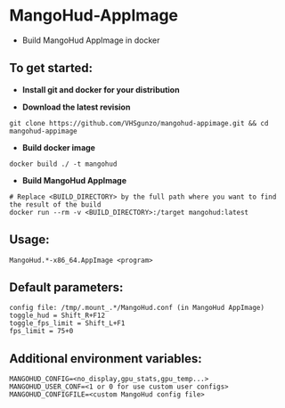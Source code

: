 # MangoHud-AppImage
* Build MangoHud AppImage in docker

## To get started:

* **Install git and docker for your distribution**

* **Download the latest revision**
```
git clone https://github.com/VHSgunzo/mangohud-appimage.git && cd mangohud-appimage
```

* **Build docker image**
```
docker build ./ -t mangohud
```

* **Build MangoHud AppImage**
```
# Replace <BUILD_DIRECTORY> by the full path where you want to find the result of the build
docker run --rm -v <BUILD_DIRECTORY>:/target mangohud:latest
```

## Usage:
```
MangoHud.*-x86_64.AppImage <program>
```

## Default parameters:
```
config file: /tmp/.mount_.*/MangoHud.conf (in MangoHud AppImage)
toggle_hud = Shift_R+F12
toggle_fps_limit = Shift_L+F1
fps_limit = 75+0
```

## Additional environment variables:
```
MANGOHUD_CONFIG=<no_display,gpu_stats,gpu_temp...>
MANGOHUD_USER_CONF=<1 or 0 for use custom user configs>
MANGOHUD_CONFIGFILE=<custom MangoHud config file>
```
